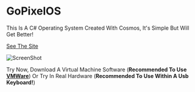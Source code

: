 # GoPixelOS

This Is A C# Operating System Created With Cosmos, It's Simple But Will Get Better!

[See The Site](https://sites.google.com/view/gopixelos-official-site/start)

![ScreenShot](https://user-images.githubusercontent.com/88511157/138615541-f661b2f2-60a6-454d-a917-75987e43c43d.png)

Try Now, Download A Virtual Machine Software (**Recommended To Use [VMWare](https://www.vmware.com/go/getplayer-win)**) Or Try In Real Hardware (**Recommended To Use Within A Usb Keyboard!**)
